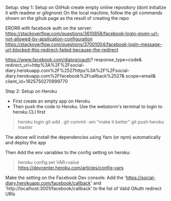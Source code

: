 Setup:
step 1: Setup on GitHub
create empty online repository (dont initialize it with readme or gitignore)
On the local machine, follow the git commands shown on the gihub page as the result of creating the repo

ERORR with facebook auth on the server:
https://stackoverflow.com/questions/3610858/facebook-login-given-url-not-allowed-by-application-configuration
https://stackoverflow.com/questions/37001004/facebook-login-message-url-blocked-this-redirect-failed-because-the-redirect

https://www.facebook.com/dialog/oauth?
response_type=code&
redirect_uri=http%3A%2F%2Fsocial-diary.herokuapp.com%2F%2527https%3A%2F%2Fsocial-diary.herokuapp.com%2Ffacebook%2Fcallback%2527&
scope=email&
client_id=1925750270999770

Step 2: Setup on Heroku
- First create an empty app on Heroku
- Then push the code to Heroku. Use the webstorm's terminal to login to heroku CLI first
> heroku login
> git add .
> git commit -am "make it better"
> git push heroku master

The above will install the dependencies using Yarn (or npm) automatically and deploy the app


Then Add the env variables to the config setting on heroku:
> heroku config:set VAR=value
https://devcenter.heroku.com/articles/config-vars


Make the setting on the Facebook Dev console:
Add the
'https://social-diary.herokuapp.com/facebook/callback' and
'http://localhost:3001/facebook/callback' to the list of Valid OAuth redirect URIs




